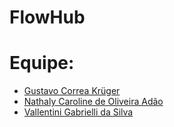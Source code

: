 # FlowHub

# Equipe:
- [Gustavo Correa Krüger](https://github.com/GustavoCKruger)
- [Nathaly Caroline de Oliveira Adão](https://github.com/nathyadao)
- [Vallentini Gabrielli da Silva](https://github.com/Vallentini)

